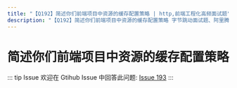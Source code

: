```yaml
---
title: "【Q192】简述你们前端项目中资源的缓存配置策略 | http,前端工程化高频面试题"
description: "【Q192】简述你们前端项目中资源的缓存配置策略 字节跳动面试题、阿里腾讯面试题、美团小米面试题。"
---
```


# 简述你们前端项目中资源的缓存配置策略

::: tip Issue
欢迎在 Gtihub Issue 中回答此问题: [Issue 193](https://github.com/shfshanyue/Daily-Question/issues/193)
:::
